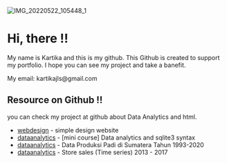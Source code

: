 ![IMG_20220522_105448_1](https://user-images.githubusercontent.com/98092595/208063928-0f616010-f63c-4e8a-9bac-1e8a5d3d7e74.jpg)

# Hi, there !! 
My name is Kartika and this is my github. This Github is created to support my portfolio. I hope you can see my project and take a banefit.

<p>My email: kartikajls@gmail.com</p>

## Resource on Github !!
you can check my project at github about Data Analytics and html.
- [webdesign](https://github.com/MrNoTaiL/simple1-webdesign) - simple design website
- [dataanalytics](https://github.com/MrNoTaiL/Exercise---Chinook-database) - [mini course] Data analytics and sqlite3 syntax
- [dataanalytics](https://github.com/MrNoTaiL/Report-Tanaman-Padi-di-Pulau-Sumatera) - Data Produksi Padi di Sumatera Tahun 1993-2020
- [dataanalytics](https://github.com/MrNoTaiL/kaggle-Store-Sales-Time-Series-Forecasting) - Store sales (Time series) 2013 - 2017










<!---
MrNoTaiL/MrNoTaiL is a ✨ special ✨ repository because its `README.md` (this file) appears on your GitHub profile.
You can click the Preview link to take a look at your changes.
--->
